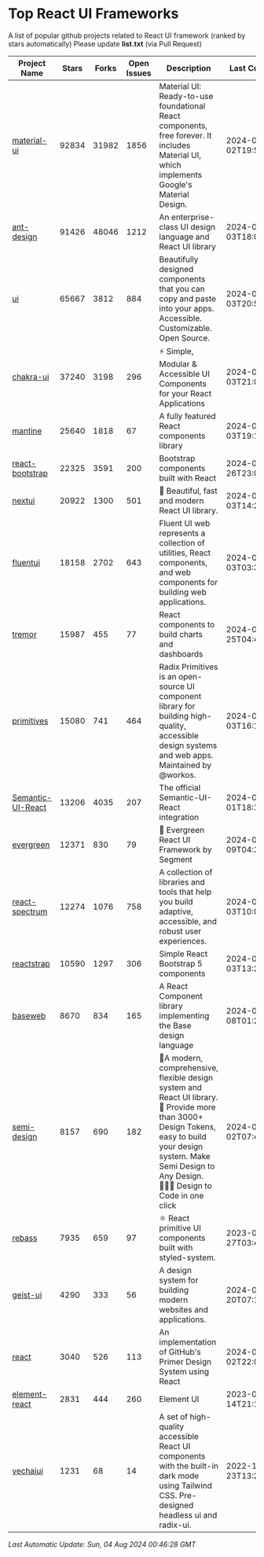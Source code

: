 # Top React UI Frameworks

A list of popular github projects related to React UI framework (ranked by stars automatically)
Please update **list.txt** (via Pull Request)

| Project Name | Stars | Forks | Open Issues | Description | Last Commit |
| ------------ | ----- | ----- | ----------- | ----------- | ----------- |
| [material-ui](https://github.com/mui/material-ui) |92834|31982|1856|Material UI: Ready-to-use foundational React components, free forever. It includes Material UI, which implements Google&#39;s Material Design.|2024-08-02T19:58:47Z|
| [ant-design](https://github.com/ant-design/ant-design) |91426|48046|1212|An enterprise-class UI design language and React UI library|2024-08-03T18:04:09Z|
| [ui](https://github.com/shadcn-ui/ui) |65667|3812|884|Beautifully designed components that you can copy and paste into your apps. Accessible. Customizable. Open Source.|2024-08-03T20:55:29Z|
| [chakra-ui](https://github.com/chakra-ui/chakra-ui) |37240|3198|296|⚡️ Simple, Modular &amp; Accessible UI Components for your React Applications|2024-08-03T21:06:24Z|
| [mantine](https://github.com/mantinedev/mantine) |25640|1818|67|A fully featured React components library|2024-08-03T19:19:47Z|
| [react-bootstrap](https://github.com/react-bootstrap/react-bootstrap) |22325|3591|200|Bootstrap components built with React|2024-07-26T23:06:10Z|
| [nextui](https://github.com/nextui-org/nextui) |20922|1300|501|🚀   Beautiful, fast and modern React UI library.|2024-08-03T14:25:09Z|
| [fluentui](https://github.com/microsoft/fluentui) |18158|2702|643|Fluent UI web represents a collection of utilities, React components, and web components for building web applications.|2024-08-03T03:30:08Z|
| [tremor](https://github.com/tremorlabs/tremor) |15987|455|77|React components to build charts and dashboards|2024-07-25T04:41:04Z|
| [primitives](https://github.com/radix-ui/primitives) |15080|741|464|Radix Primitives is an open-source UI component library for building high-quality, accessible design systems and web apps. Maintained by @workos.|2024-08-03T16:16:49Z|
| [Semantic-UI-React](https://github.com/Semantic-Org/Semantic-UI-React) |13206|4035|207|The official Semantic-UI-React integration|2024-07-01T18:19:32Z|
| [evergreen](https://github.com/segmentio/evergreen) |12371|830|79|🌲 Evergreen React UI Framework by Segment|2024-07-09T04:30:28Z|
| [react-spectrum](https://github.com/adobe/react-spectrum) |12274|1076|758|A collection of libraries and tools that help you build adaptive, accessible, and robust user experiences.|2024-08-03T10:09:58Z|
| [reactstrap](https://github.com/reactstrap/reactstrap) |10590|1297|306|Simple React Bootstrap 5 components|2024-08-03T13:21:25Z|
| [baseweb](https://github.com/uber/baseweb) |8670|834|165|A React Component library implementing the Base design language|2024-07-08T01:28:07Z|
| [semi-design](https://github.com/DouyinFE/semi-design) |8157|690|182|🚀A modern, comprehensive, flexible design system and React UI library. 🎨 Provide more than 3000+ Design Tokens, easy to build your design system. Make Semi Design to Any Design.  🧑🏻‍💻 Design to Code in one click |2024-08-02T07:45:55Z|
| [rebass](https://github.com/rebassjs/rebass) |7935|659|97|:atom_symbol: React primitive UI components built with styled-system.|2023-07-27T03:42:53Z|
| [geist-ui](https://github.com/geist-org/geist-ui) |4290|333|56|A design system for building modern websites and applications.|2024-07-20T07:18:46Z|
| [react](https://github.com/primer/react) |3040|526|113|An implementation of GitHub&#39;s Primer Design System using React|2024-08-02T22:05:39Z|
| [element-react](https://github.com/ElemeFE/element-react) |2831|444|260|Element UI|2023-01-14T21:13:08Z|
| [vechaiui](https://github.com/vechai/vechaiui) |1231|68|14|A set of high-quality accessible React UI components with the built-in dark mode using Tailwind CSS. Pre-designed headless ui and radix-ui.|2022-12-23T13:29:41Z|

*Last Automatic Update: Sun, 04 Aug 2024 00:46:28 GMT*